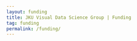 ```yaml
---
layout: funding
title: JKU Visual Data Science Group | Funding
tag: funding
permalink: /funding/
---
```


